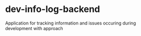# dev-info-log-backend
Application for tracking information and issues occuring during development with approach
